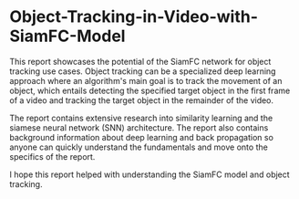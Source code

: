# Object-Tracking-in-Video-with-SiamFC-Model

This report showcases the potential of the SiamFC network for object tracking use cases. Object tracking can be a
specialized deep learning approach where an algorithm's main goal is to track the movement of an object, which
entails detecting the specified target object in the first frame of a video and tracking the target object in the
remainder of the video.

The report contains extensive research into similarity learning and the siamese neural network (SNN) architecture. 
The report also contains background information about deep learning and back propagation so anyone can quickly
understand the fundamentals and move onto the specifics of the report.

I hope this report helped with understanding the SiamFC model and object tracking.
